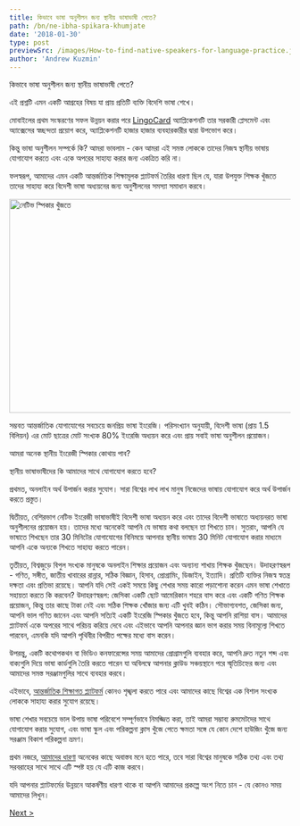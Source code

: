 ```yaml
---
title: কিভাবে ভাষা অনুশীলন জন্য স্থানীয় ভাষাভাষী পেতে?
path: /bn/ne-ibha-spikara-khumjate
date: '2018-01-30'
type: post
previewSrc: /images/How-to-find-native-speakers-for-language-practice.jpg
author: 'Andrew Kuzmin'
---
```


কিভাবে ভাষা অনুশীলন জন্য স্থানীয় ভাষাভাষী পেতে?

এই প্রশ্নটি এমন একটি আগ্রহের বিষয় যা প্রায় প্রতিটি ব্যক্তি বিদেশি ভাষা শেখে।

মোবাইলের প্রথম সংস্করণের সফল উন্নয়ন করার পরে <a href="https://lingocard.com">LingoCard</a> অ্যাপ্লিকেশনটি তার সরকারী প্লেসমেন্ট এবং অ্যাক্সেসের স্বচ্ছন্দতা প্রয়োগ করে, অ্যাপ্লিকেশনটি হাজার হাজার ব্যবহারকারীর দ্বারা উপভোগ করে।

কিন্তু ভাষা অনুশীলন সম্পর্কে কি? আমরা ভাবলাম - কেন আমরা এই সমস্ত লোককে তাদের নিজস্ব স্থানীয় ভাষায় যোগাযোগ করতে এবং একে অপরের সাহায্য করার জন্য একত্রিত করি না।

ফলস্বরূপ, আমাদের এমন একটি আন্তর্জাতিক শিক্ষামূলক প্ল্যাটফর্ম তৈরির ধারণা ছিল যে, যারা উপযুক্ত শিক্ষক খুঁজতে তাদের সাহায্য করে বিদেশী ভাষা অধ্যয়নের জন্য অনুশীলনের সমস্যা সমাধান করবে।

<img class="aligncenter wp-image-78 size-full" src="../images/platform/social-network.jpg" alt="নেটিভ স্পিকার খুঁজতে" width="628" height="383" />

সম্ভবত আন্তর্জাতিক যোগাযোগের সবচেয়ে জনপ্রিয় ভাষা ইংরেজি। পরিসংখ্যান অনুযায়ী, বিদেশী ভাষা (প্রায় 1.5 বিলিয়ন) এর মোট ছাত্রের মোট সংখ্যক 80% ইংরেজি অধ্যয়ন করে এবং প্রায় সবাই ভাষা অনুশীলন প্রয়োজন।

আমরা অনেক স্থানীয় ইংরেজী স্পিকার কোথায় পাব?

স্থানীয় ভাষাভাষীদের কি আমাদের সাথে যোগাযোগ করতে হবে?

প্রথমত, অনলাইন অর্থ উপার্জন করার সুযোগ। সারা বিশ্বের লাখ লাখ মানুষ নিজেদের ভাষায় যোগাযোগ করে অর্থ উপার্জন করতে প্রস্তুত।

দ্বিতীয়ত, বেশিরভাগ নেটিভ ইংরেজী ভাষাভাষীই বিদেশী ভাষা অধ্যয়ন করে এবং তাদের বিদেশী ভাষাতে অধ্যয়নরত ভাষা অনুশীলনের প্রয়োজন হয়। তাদের মধ্যে অনেকেই আপনি যে ভাষায় কথা বলছেন তা শিখতে চান। সুতরাং, আপনি যে ভাষাতে শিখছেন তার 30 মিনিটের যোগাযোগের বিনিময়ে আপনার স্থানীয় ভাষায় 30 মিনিট যোগাযোগ করার মাধ্যমে আপনি একে অন্যকে শিখতে সাহায্য করতে পারেন।

তৃতীয়ত, বিশ্বজুড়ে বিপুল সংখ্যক মানুষকে অনলাইন শিক্ষার প্রয়োজন এবং অন্যান্য শাখায় শিক্ষক খুঁজছেন। উদাহরণস্বরূপ - গণিত, সঙ্গীত, জাতীয় খাবারের রান্নার, সঠিক বিজ্ঞান, হিসাব, ​​প্রোগ্রামিং, ডিজাইন, ইত্যাদি। প্রতিটি ব্যক্তির নিজস্ব স্বতন্ত্র দক্ষতা এবং প্রতিভা রয়েছে। আপনি যদি সেই একই সময়ে কিছু শেখার সময় কারো পড়াশোনা করেন এমন ভাষা শেখাতে সহায়তা করতে কি করবেন? উদাহরণস্বরূপ: জেসিকা একটি ছোট আমেরিকান শহরে বাস করে এবং একটি গণিত শিক্ষক প্রয়োজন, কিন্তু তার কাছে টাকা নেই এবং সঠিক শিক্ষক খোঁজার জন্য এটি খুবই কঠিন। সৌভাগ্যবশত, জেসিকা জন্য, আপনি ভাল গণিত জানেন এবং আপনি সত্যিই একটি ইংরেজি স্পিকার খুঁজতে হবে, কিন্তু আপনি রাশিয়া বাস। আমাদের প্ল্যাটফর্ম একে অপরের সাথে পরিচয় করিয়ে দেবে এবং এইভাবে আপনি আপনার জ্ঞান ভাগ করার সময় বিনামূল্যে শিখতে পারবেন, এমনকি যদি আপনি পৃথিবীর বিপরীত পক্ষের মধ্যে বাস করেন।

উপরন্তু, একটি কথোপকথন বা ভিডিও কনফারেন্সের সময় আমাদের প্রোগ্রামগুলি ব্যবহার করে, আপনি দ্রুত নতুন শব্দ এবং বাক্যগুলি দিয়ে ভাষা কার্ডগুলি তৈরি করতে পারেন যা অবিলম্বে আপনার ক্লাউড সঞ্চয়স্থানে পরে স্মৃতিচিহ্নের জন্য এবং আমাদের সমস্ত সরঞ্জামগুলির সাথে ব্যবহার করবে।

এইভাবে, <a href="https://lingocard.com">আন্তর্জাতিক শিক্ষাগত প্ল্যাটফর্ম</a> কোনও শৃঙ্খলা করতে পারে এবং আমাদের কাছে বিশ্বের এক বিশাল সংখ্যক লোককে সাহায্য করার সুযোগ রয়েছে।

ভাষা শেখার সবচেয়ে ভাল উপায় ভাষা পরিবেশে সম্পূর্ণভাবে নিমজ্জিত করা, তাই আমরা সম্ভাব্য রুমমেটদের সাথে যোগাযোগ করার সুযোগ, এবং ভাষা স্কুল এবং পরিকল্পনা ক্লাস খুঁজে পেতে ক্ষমতা সঙ্গে যে কোন দেশে হাউজিং খুঁজে জন্য সরঞ্জাম বিকাশ পরিকল্পনা ভ্রমণ।

প্রথম নজরে, <a href="/bn/?lang=bn">আমাদের ধারণা</a> অনেকের কাছে অবাস্তব মনে হতে পারে, তবে সারা বিশ্বের মানুষকে সঠিক তথ্য এবং তথ্য সরবরাহের সাথে সাথে এটি স্পষ্ট হয় যে এটি কাজ করবে।

যদি আপনার প্ল্যাটফর্মের উন্নয়নে আকর্ষণীয় ধারণা থাকে বা আপনি আমাদের প্রকল্পে অংশ নিতে চান - যে কোনও সময় আমাদের লিখুন।

<a href="/bn/kibhabe-druta-inreji-sekha">Next ></a>
